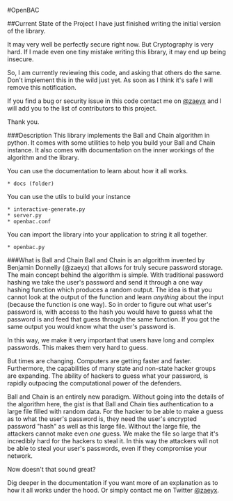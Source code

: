 #OpenBAC

##Current State of the Project
I have just finished writing the initial version of the library.

It may very well be perfectly secure right now.  But Cryptography is very hard.  If I made even one tiny mistake writing this library, it may end up being insecure.

So, I am currently reviewing this code, and asking that others do the same.  Don't implement this in the wild just yet.  As soon as I think it's safe I will remove this notification.

If you find a bug or security issue in this code contact me on [@zaeyx](https://twitter.com/zaeyx) and I will add you to the list of contributors to this project.  

Thank you.


###Description
This library implements the Ball and Chain algorithm in python.  It comes with some utilities to help you build your Ball and Chain instance.  It also comes with documentation on the inner workings of the algorithm and the library.

You can use the documentation to learn about how it all works.

	* docs (folder)

You can use the utils to build your instance

	* interactive-generate.py
	* server.py
	* openbac.conf

You can import the library into your application to string it all together.

	* openbac.py


###What is Ball and Chain
Ball and Chain is an algorithm invented by Benjamin Donnelly (@zaeyx) that allows for truly secure password storage.  The main concept behind the algorithm is simple.  With traditional password hashing we take the user's password and send it through a one way hashing function which produces a random output.  The idea is that you cannot look at the output of the function and learn *anything* about the input \(because the function is one way\).  So in order to figure out what user's password is, with access to the hash you would have to guess what the password is and feed that guess through the same function.  If you got the same output you would know what the user's password is.

In this way, we make it very important that users have long and complex passwords.  This makes them very hard to guess.

But times are changing.  Computers are getting faster and faster.  Furthermore, the capabilities of many state and non-state hacker groups are expanding.  The ability of hackers to guess what your password, is rapidly outpacing the computational power of the defenders.

Ball and Chain is an entirely new paradigm.  Without going into the details of the algorithm here, the gist is that Ball and Chain ties authentication to a large file filled with random data.  For the hacker to be able to make a guess as to what the user's password is, they need the user's encrypted password "hash" as well as this large file.  Without the large file, the attackers cannot make even *one* guess.  We make the file so large that it's incredibly hard for the hackers to steal it.  In this way the attackers will not be able to steal your user's passwords, even if they compromise your network.

Now doesn't that sound great?

Dig deeper in the documentation if you want more of an explanation as to how it all works under the hood.  Or simply contact me on Twitter [@zaeyx](https://twitter.com/zeyx).


